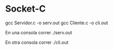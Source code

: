 # Socket-C


gcc Servidor.c -o serv.out
gcc Cliente.c -o cli.out

En una consola correr ./serv.out

En otra consola correr ./cli.out 
